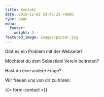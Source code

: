 ```yaml
---
title: Kontakt
date: 2018-12-02 19:42:21 +0000
type: page
menu:
  footer:
    weight: 3
featured_image: images/papier.jpg
---
```


Gibt es ein Problem mit der Webseite?

Möchtest du dem Sebastiani Verein beitreten?

Hast du eine andere Frage?

Wir freuen uns von dir zu hören:

{{< form-contact >}}